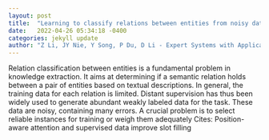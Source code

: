 ```yaml
---
layout: post
title:  "Learning to classify relations between entities from noisy data-A meta instance reweighting approach"
date:   2022-04-26 05:34:18 -0400
categories: jekyll update
author: "Z Li, JY Nie, Y Song, P Du, D Li - Expert Systems with Applications, 2022"
---
```

Relation classification between entities is a fundamental problem in knowledge extraction. It aims at determining if a semantic relation holds between a pair of entities based on textual descriptions. In general, the training data for each relation is limited. Distant supervision has thus been widely used to generate abundant weakly labeled data for the task. These data are noisy, containing many errors. A crucial problem is to select reliable instances for training or weigh them adequately Cites: Position-aware attention and supervised data improve slot filling
